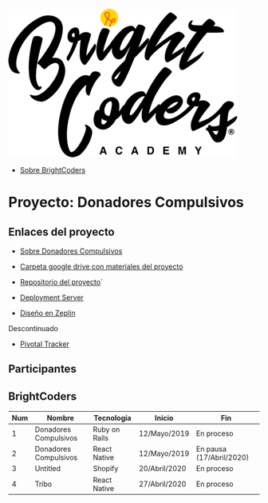 ![BrightCoders Logo](../../imgs/logo-bc.png)


- [Sobre BrightCoders](https://github.com/magma-labs/BrightCoders/blob/master/nosotros.md)

# Proyecto: Donadores Compulsivos

## Enlaces del proyecto

- [Sobre Donadores Compulsivos](https://drive.google.com/open?id=1GmVehADsRfU2Pz9LVuFluN-m1xYc2iiiLuAQxKM_P3c)
- [Carpeta google drive con materiales del proyecto](https://drive.google.com/open?id=1GmVehADsRfU2Pz9LVuFluN-m1xYc2iiiLuAQxKM_P3c)

- [Repositorio del proyecto](https://github.com/magma-labs/donadores-compulsivos-v2)`
- [Deployment Server](https://donadores-compulsivos-v2.herokuapp.com/)
- [Diseño en Zeplin](https://app.zeplin.io/project/5d8a7a3436c1610281a3ccd3/dashboard)

Descontinuado
- [Pivotal Tracker](https://www.pivotaltracker.com/n/projects/2438849)



## Participantes

## BrightCoders
Num | Nombre | Tecnología | Inicio| Fin
----- | ---- | ---- | ---- | ----
1 | Donadores Compulsivos | Ruby on Rails | 12/Mayo/2019 | En proceso  
2 | Donadores Compulsivos | React Native | 12/Mayo/2019 | En pausa (17/Abril/2020) 
3 | Untitled |Shopify | 20/Abril/2020 | En proceso | 
4 | Tribo | React Native | 27/Abril/2020 | En proceso | 
